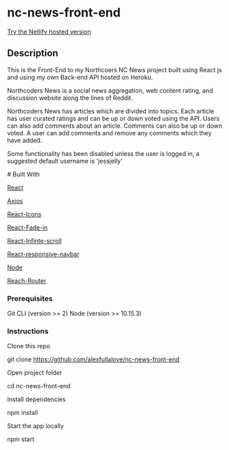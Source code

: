 # nc-news-front-end

[Try the Netlify hosted version](https://alex-nc-news.netlify.com/)

## Description

This is the Front-End to my Northcoers NC News project built using React js and using my own Back-end API hosted on Heroku.

Northcoders News is a social news aggregation, web content rating, and discussion website along the lines of Reddit.

Northcoders News has articles which are divided into topics. Each article has user curated ratings and can be up or down voted using the API. Users can also add comments about an article. Comments can also be up or down voted. A user can add comments and remove any comments which they have added.

Some functionality has been disabled unless the user is logged in, a suggested default username is 'jessjelly'

# Built With

[React](https://reactjs.org/)

[Axios](https://github.com/axios/axios)

[React-Icons](https://www.npmjs.com/package/react-icons)

[React-Fade-in](https://www.npmjs.com/package/react-fade-in)

[React-Infinte-scroll](https://www.npmjs.com/package/react-infinite-scroller)

[React-responsive-navbar](https://www.npmjs.com/package/react-responsive-navbar)

[Node](https://nodejs.org/en/)

[Reach-Router](https://reach.tech/router)

### Prerequisites

Git CLI (version >= 2)
Node (version >= 10.15.3)

### Instructions

Clone this repo

git clone https://github.com/alexfullalove/nc-news-front-end

Open project folder

cd nc-news-front-end

Install dependencies

npm install

Start the app locally

npm start
